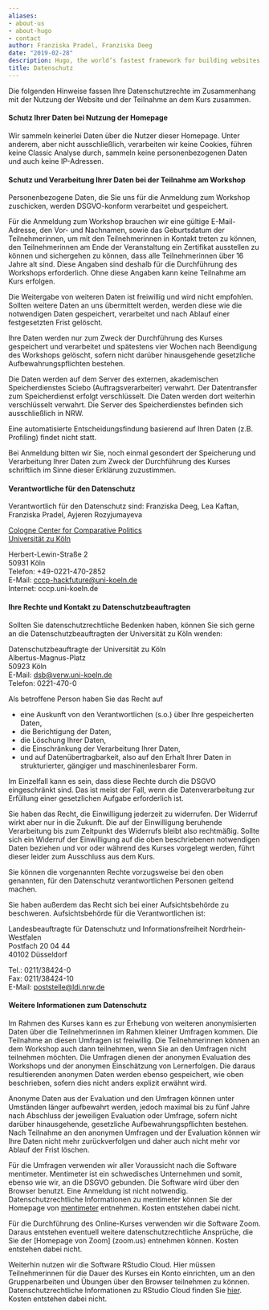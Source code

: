 ```yaml
---
aliases:
- about-us
- about-hugo
- contact
author: Franziska Pradel, Franziska Deeg
date: "2019-02-28"
description: Hugo, the world’s fastest framework for building websites
title: Datenschutz
---
```



Die folgenden Hinweise fassen Ihre Datenschutzrechte im Zusammenhang mit der Nutzung der Website und der Teilnahme an dem Kurs zusammen.


#### Schutz Ihrer Daten bei Nutzung der Homepage
Wir sammeln keinerlei Daten über die Nutzer dieser Homepage. Unter anderem, aber nicht ausschließlich, verarbeiten wir keine Cookies, führen keine Classic Analyse durch, sammeln keine personenbezogenen Daten und auch keine IP-Adressen.

#### Schutz und Verarbeitung Ihrer Daten bei der Teilnahme am Workshop
Personenbezogene Daten, die Sie uns für die Anmeldung zum Workshop zuschicken, werden DSGVO-konform verarbeitet und gespeichert.

Für die Anmeldung zum Workshop brauchen wir eine gültige E-Mail-Adresse, den Vor- und Nachnamen, sowie das Geburtsdatum der Teilnehmerinnen, um mit den Teilnehmerinnen in Kontakt treten zu können, den Teilnehmerinnen am Ende der Veranstaltung ein Zertifikat ausstellen zu können und sichergehen zu können, dass alle Teilnehmerinnen über 16 Jahre alt sind. Diese Angaben sind deshalb für die Durchführung des Workshops erforderlich. Ohne diese Angaben kann keine Teilnahme am Kurs erfolgen.

Die Weitergabe von weiteren Daten ist freiwillig und wird nicht empfohlen. Sollten weitere Daten an uns übermittelt werden, werden diese wie die notwendigen Daten gespeichert, verarbeitet und nach Ablauf einer festgesetzten Frist gelöscht.

Ihre Daten werden nur zum Zweck der Durchführung des Kurses gespeichert und verarbeitet und spätestens vier Wochen nach Beendigung des Workshops gelöscht, sofern nicht darüber hinausgehende gesetzliche Aufbewahrungspflichten bestehen.

Die Daten werden auf dem Server des externen, akademischen Speicherdienstes Sciebo (Auftragsverarbeiter) verwahrt. Der Datentransfer zum Speicherdienst erfolgt verschlüsselt. Die Daten werden dort weiterhin verschlüsselt verwahrt. Die Server des Speicherdienstes befinden sich ausschließlich in NRW.

Eine automatisierte Entscheidungsfindung basierend auf Ihren Daten (z.B. Profiling) findet nicht statt.

Bei Anmeldung bitten wir Sie, noch einmal gesondert der Speicherung und Verarbeitung Ihrer Daten zum Zweck der Durchführung des Kurses schriftlich im Sinne dieser Erklärung zuzustimmen.
 
#### Verantwortliche für den Datenschutz
Verantwortlich für den Datenschutz sind:
Franziska Deeg, Lea Kaftan, Franziska Pradel, Ayjeren Rozyjumayeva

[Cologne Center for Comparative Politics](cccp.uni-koeln.de)   
[Universität zu Köln](uni-koeln.de)  

Herbert-Lewin-Straße 2  
50931 Köln  
Telefon: +49-0221-470-2852  
E-Mail: cccp-hackfuture@uni-koeln.de  
Internet: cccp.uni-koeln.de  
 
#### Ihre Rechte und Kontakt zu Datenschutzbeauftragten
Sollten Sie datenschutzrechtliche Bedenken haben, können Sie sich gerne an die Datenschutzbeauftragten der Universität zu Köln wenden:

Datenschutzbeauftragte der Universität zu Köln  
Albertus-Magnus-Platz  
50923 Köln  
E-Mail: dsb@verw.uni-koeln.de  
Telefon: 0221-470-0  

Als betroffene Person haben Sie das Recht auf
* eine Auskunft von den Verantwortlichen (s.o.) über Ihre gespeicherten Daten,
* die Berichtigung der Daten,
* die Löschung Ihrer Daten,
* die Einschränkung der Verarbeitung Ihrer Daten,
* und auf Datenübertragbarkeit, also auf den Erhalt Ihrer Daten in strukturierter, gängiger und maschinenlesbarer Form.

Im Einzelfall kann es sein, dass diese Rechte durch die DSGVO eingeschränkt sind. Das ist meist der Fall, wenn die Datenverarbeitung zur Erfüllung einer gesetzlichen Aufgabe erforderlich ist.

Sie haben das Recht, die Einwilligung jederzeit zu widerrufen. Der Widerruf wirkt aber nur in die Zukunft. Die auf der Einwilligung beruhende Verarbeitung bis zum Zeitpunkt des Widerrufs bleibt also rechtmäßig. Sollte sich ein Widerruf der Einwilligung auf die oben beschriebenen notwendigen Daten beziehen und vor oder während des Kurses vorgelegt werden, führt dieser leider zum Ausschluss aus dem Kurs.

Sie können die vorgenannten Rechte vorzugsweise bei den oben genannten, für den Datenschutz verantwortlichen Personen geltend machen.

Sie haben außerdem das Recht sich bei einer Aufsichtsbehörde zu beschweren. Aufsichtsbehörde für die Verantwortlichen ist:

Landesbeauftragte für Datenschutz und Informationsfreiheit  Nordrhein-Westfalen  
Postfach 20 04 44  
40102 Düsseldorf  

Tel.: 0211/38424-0  
Fax: 0211/38424-10  
E-Mail: poststelle@ldi.nrw.de  
 
#### Weitere Informationen zum Datenschutz
Im Rahmen des Kurses kann es zur Erhebung von weiteren anonymisierten Daten über die Teilnehmerinnen im Rahmen kleiner Umfragen kommen. Die Teilnahme an diesen Umfragen ist freiwillig. Die Teilnehmerinnen können an dem Workshop auch dann teilnehmen, wenn Sie an den Umfragen nicht teilnehmen möchten. Die Umfragen dienen der anonymen Evaluation des Workshops und der anonymen Einschätzung von Lernerfolgen. Die daraus resultierenden anonymen Daten werden ebenso gespeichert, wie oben beschrieben, sofern dies nicht anders explizit erwähnt wird.

Anonyme Daten aus der Evaluation und den Umfragen können unter Umständen länger aufbewahrt werden, jedoch maximal bis zu fünf Jahre nach Abschluss der jeweiligen Evaluation oder Umfrage, sofern nicht darüber hinausgehende, gesetzliche Aufbewahrungspflichten bestehen. Nach Teilnahme an den anonymen Umfragen und der Evaluation können wir Ihre Daten nicht mehr zurückverfolgen und daher auch nicht mehr vor Ablauf der Frist löschen.

Für die Umfragen verwenden wir aller Voraussicht nach die Software mentimeter. Mentimeter ist ein schwedisches Unternehmen und somit, ebenso wie wir, an die DSGVO gebunden. Die Software wird über den Browser benutzt. Eine Anmeldung ist nicht notwendig. Datenschutzrechtliche Informationen zu mentimeter können Sie der Homepage von [mentimeter](mentimeter.com) entnehmen. Kosten entstehen dabei nicht.

Für die Durchführung des Online-Kurses verwenden wir die Software Zoom. Daraus entstehen eventuell weitere datenschutzrechtliche Ansprüche, die Sie der [Homepage von Zoom] (zoom.us) entnehmen können. Kosten entstehen dabei nicht.

Weiterhin nutzen wir die Software RStudio Cloud. Hier müssen Teilnehmerinnen für die Dauer des Kurses ein Konto einrichten, um an den Gruppenarbeiten und Übungen über den Browser teilnehmen zu können. Datenschutzrechtliche Informationen zu RStudio Cloud finden Sie [hier]( https://rstudio.com/about/rstudio-service-terms-of-use/). Kosten entstehen dabei nicht.
 



